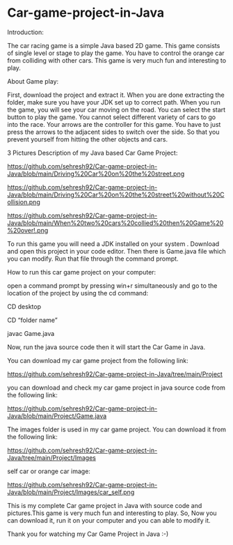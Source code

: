 # Car-game-project-in-Java

Introduction:

The car racing game is a simple Java based 2D game. This game consists of single level or stage to play the game. You have to control the orange car from colliding with other cars. This game is very much fun and interesting to play.

About Game play:

First, download the project and extract it. When you are done extracting the folder, make sure you have your JDK set up to correct path. When you run the game, you will see your car moving on the road. You can select the start button to play the game. You cannot select different variety of cars to go into the race. Your arrows are the controller for this game. You have to just press the arrows to the adjacent sides to switch over the side. So that you prevent yourself from hitting the other objects and cars.

3 Pictures Description of my Java based Car Game Project:

https://github.com/sehresh92/Car-game-project-in-Java/blob/main/Driving%20Car%20on%20the%20street.png

https://github.com/sehresh92/Car-game-project-in-Java/blob/main/Driving%20Car%20on%20the%20street%20without%20Collision.png 

https://github.com/sehresh92/Car-game-project-in-Java/blob/main/When%20two%20cars%20collied%20then%20Game%20%20over!.png


To run this game you will need a JDK installed on your system . Download and open this project in your code editor. Then there is Game.java file which you can modify. Run that file through the command prompt.

How to run this car game project on your computer:

open a command prompt by pressing win+r simultaneously and go to the location of the project by using the cd command:

CD desktop

CD “folder name”

javac Game.java

Now, run the java source code then it will start the Car Game in Java.

You can download my car game project from the following link:

https://github.com/sehresh92/Car-game-project-in-Java/tree/main/Project

you can download and check my car game project in java source code from the following link:

https://github.com/sehresh92/Car-game-project-in-Java/blob/main/Project/Game.java

 The images folder is used in my car game project. You can download it from the following link:
 
 https://github.com/sehresh92/Car-game-project-in-Java/tree/main/Project/Images
 
 self car or orange car image:
 
 https://github.com/sehresh92/Car-game-project-in-Java/blob/main/Project/Images/car_self.png
 
 
 
 This is my complete Car game project in Java with source code and pictures.This game is very much fun and interesting to play.
 So, Now you can download it, run it on your computer and you can able to modify it. 
 
 Thank you for watching my Car Game Project in Java :-)
 


